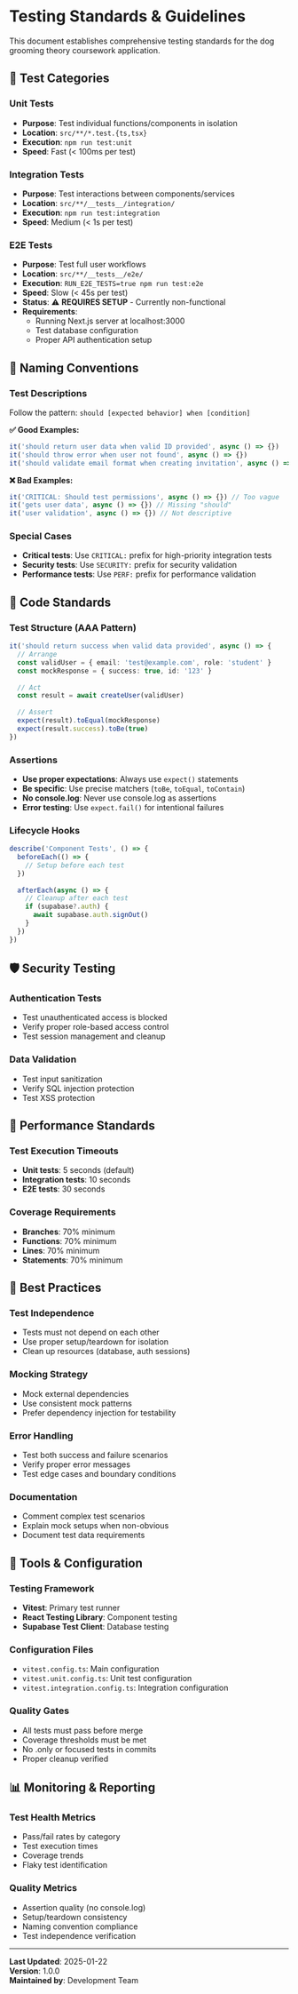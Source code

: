 # Testing Standards & Guidelines

This document establishes comprehensive testing standards for the dog grooming theory coursework application.

## 🎯 **Test Categories**

### **Unit Tests**
- **Purpose**: Test individual functions/components in isolation
- **Location**: `src/**/*.test.{ts,tsx}`
- **Execution**: `npm run test:unit`
- **Speed**: Fast (< 100ms per test)

### **Integration Tests**
- **Purpose**: Test interactions between components/services
- **Location**: `src/**/__tests__/integration/`
- **Execution**: `npm run test:integration`
- **Speed**: Medium (< 1s per test)

### **E2E Tests**
- **Purpose**: Test full user workflows
- **Location**: `src/**/__tests__/e2e/`
- **Execution**: `RUN_E2E_TESTS=true npm run test:e2e`
- **Speed**: Slow (< 45s per test)
- **Status**: ⚠️ **REQUIRES SETUP** - Currently non-functional
- **Requirements**: 
  - Running Next.js server at localhost:3000
  - Test database configuration
  - Proper API authentication setup

## 📝 **Naming Conventions**

### **Test Descriptions**
Follow the pattern: `should [expected behavior] when [condition]`

**✅ Good Examples:**
```typescript
it('should return user data when valid ID provided', async () => {})
it('should throw error when user not found', async () => {})
it('should validate email format when creating invitation', async () => {})
```

**❌ Bad Examples:**
```typescript
it('CRITICAL: Should test permissions', async () => {}) // Too vague
it('gets user data', async () => {}) // Missing "should"
it('user validation', async () => {}) // Not descriptive
```

### **Special Cases**
- **Critical tests**: Use `CRITICAL:` prefix for high-priority integration tests
- **Security tests**: Use `SECURITY:` prefix for security validation
- **Performance tests**: Use `PERF:` prefix for performance validation

## 🔧 **Code Standards**

### **Test Structure (AAA Pattern)**
```typescript
it('should return success when valid data provided', async () => {
  // Arrange
  const validUser = { email: 'test@example.com', role: 'student' }
  const mockResponse = { success: true, id: '123' }
  
  // Act
  const result = await createUser(validUser)
  
  // Assert
  expect(result).toEqual(mockResponse)
  expect(result.success).toBe(true)
})
```

### **Assertions**
- **Use proper expectations**: Always use `expect()` statements
- **Be specific**: Use precise matchers (`toBe`, `toEqual`, `toContain`)
- **No console.log**: Never use console.log as assertions
- **Error testing**: Use `expect.fail()` for intentional failures

### **Lifecycle Hooks**
```typescript
describe('Component Tests', () => {
  beforeEach(() => {
    // Setup before each test
  })
  
  afterEach(async () => {
    // Cleanup after each test
    if (supabase?.auth) {
      await supabase.auth.signOut()
    }
  })
})
```

## 🛡️ **Security Testing**

### **Authentication Tests**
- Test unauthenticated access is blocked
- Verify proper role-based access control
- Test session management and cleanup

### **Data Validation**
- Test input sanitization
- Verify SQL injection protection
- Test XSS protection

## 🚀 **Performance Standards**

### **Test Execution Timeouts**
- **Unit tests**: 5 seconds (default)
- **Integration tests**: 10 seconds
- **E2E tests**: 30 seconds

### **Coverage Requirements**
- **Branches**: 70% minimum
- **Functions**: 70% minimum  
- **Lines**: 70% minimum
- **Statements**: 70% minimum

## 🔄 **Best Practices**

### **Test Independence**
- Tests must not depend on each other
- Use proper setup/teardown for isolation
- Clean up resources (database, auth sessions)

### **Mocking Strategy**
- Mock external dependencies
- Use consistent mock patterns
- Prefer dependency injection for testability

### **Error Handling**
- Test both success and failure scenarios
- Verify proper error messages
- Test edge cases and boundary conditions

### **Documentation**
- Comment complex test scenarios
- Explain mock setups when non-obvious
- Document test data requirements

## 🔧 **Tools & Configuration**

### **Testing Framework**
- **Vitest**: Primary test runner
- **React Testing Library**: Component testing
- **Supabase Test Client**: Database testing

### **Configuration Files**
- `vitest.config.ts`: Main configuration
- `vitest.unit.config.ts`: Unit test configuration
- `vitest.integration.config.ts`: Integration configuration

### **Quality Gates**
- All tests must pass before merge
- Coverage thresholds must be met
- No .only or focused tests in commits
- Proper cleanup verified

## 📊 **Monitoring & Reporting**

### **Test Health Metrics**
- Pass/fail rates by category
- Test execution times
- Coverage trends
- Flaky test identification

### **Quality Metrics**
- Assertion quality (no console.log)
- Setup/teardown consistency
- Naming convention compliance
- Test independence verification

---

**Last Updated**: 2025-01-22  
**Version**: 1.0.0  
**Maintained by**: Development Team